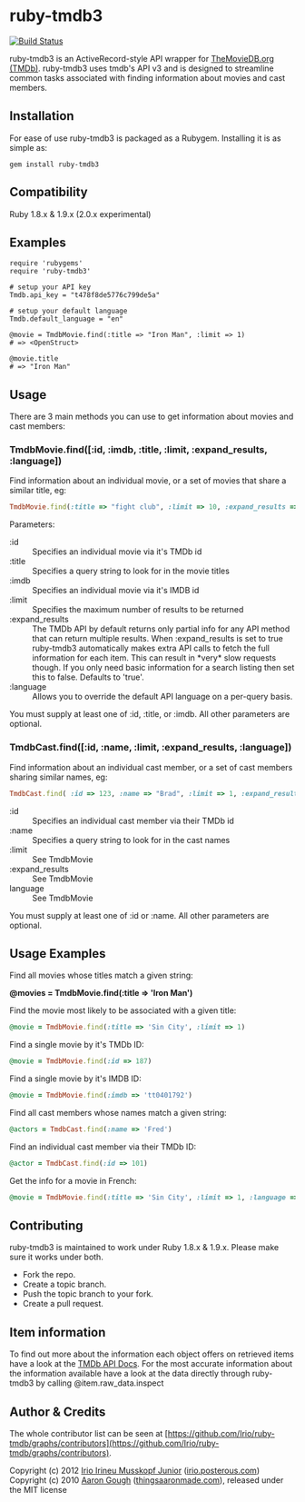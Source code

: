 # ruby-tmdb3

[![Build Status](https://travis-ci.org/Irio/ruby-tmdb.png?branch=master)](https://travis-ci.org/Irio/ruby-tmdb)

ruby-tmdb3 is an ActiveRecord-style API wrapper for [TheMovieDB.org (TMDb)](http://www.themoviedb.org/). ruby-tmdb3 uses tmdb's API v3 and is designed to streamline common tasks associated with finding information about movies and cast members.

## Installation

For ease of use ruby-tmdb3 is packaged as a Rubygem. Installing it is as simple as:

```console
gem install ruby-tmdb3
```

## Compatibility

Ruby 1.8.x & 1.9.x (2.0.x experimental)

## Examples

```console
require 'rubygems'
require 'ruby-tmdb3'

# setup your API key
Tmdb.api_key = "t478f8de5776c799de5a"

# setup your default language
Tmdb.default_language = "en"

@movie = TmdbMovie.find(:title => "Iron Man", :limit => 1)
# => <OpenStruct>

@movie.title
# => "Iron Man"
```

## Usage

There are 3 main methods you can use to get information about movies and cast members:

### TmdbMovie.find([:id, :imdb, :title, :limit, :expand_results, :language])

Find information about an individual movie, or a set of movies that share a similar title, eg:

```ruby
TmdbMovie.find(:title => "fight club", :limit => 10, :expand_results => true, :language => "en")
```

Parameters:

<dl>
<dt>:id<dt><dd>Specifies an individual movie via it's TMDb id</dd>
<dt>:title<dt><dd>Specifies a query string to look for in the movie titles</dd>
<dt>:imdb<dt><dd>Specifies an individual movie via it's IMDB id</dd>
<dt>:limit<dt><dd>Specifies the maximum number of results to be returned</dd>
<dt>:expand_results<dt><dd>The TMDb API by default returns only partial info for any API method that can return multiple results. When :expand_results is set to true ruby-tmdb3 automatically makes extra API calls to fetch the full information for each item. This can result in *very* slow requests though. If you only need basic information for a search listing then set this to false. Defaults to 'true'.</dd>
<dt>:language<dt><dd>Allows you to override the default API language on a per-query basis.</dd>
</dl>

You must supply at least one of :id, :title, or :imdb. All other parameters are optional.

### TmdbCast.find([:id, :name, :limit, :expand_results, :language])

Find information about an individual cast member, or a set of cast members sharing similar names, eg:

```ruby
TmdbCast.find( :id => 123, :name => "Brad", :limit => 1, :expand_results => true)
```

<dl>
<dt>:id<dt><dd>Specifies an individual cast member via their TMDb id</dd>
<dt>:name<dt><dd>Specifies a query string to look for in the cast names</dd>
<dt>:limit<dt><dd>See TmdbMovie</dd>
<dt>:expand_results<dt><dd>See TmdbMovie</dd>
<dt>language<dt><dd>See TmdbMovie</dd>
</dl>

You must supply at least one of :id or :name. All other parameters are optional.


## Usage Examples

Find all movies whose titles match a given string:

**@movies = TmdbMovie.find(:title => 'Iron Man')**

Find the movie most likely to be associated with a given title:

```ruby
@movie = TmdbMovie.find(:title => 'Sin City', :limit => 1)
```

Find a single movie by it's TMDb ID:

```ruby
@movie = TmdbMovie.find(:id => 187)
```

Find a single movie by it's IMDB ID:

```ruby
@movie = TmdbMovie.find(:imdb => 'tt0401792')
```

Find all cast members whose names match a given string:

```ruby
@actors = TmdbCast.find(:name => 'Fred')
```

Find an individual cast member via their TMDb ID:

```ruby
@actor = TmdbCast.find(:id => 101)
```

Get the info for a movie in French:

```ruby
@movie = TmdbMovie.find(:title => 'Sin City', :limit => 1, :language => "fr")
```

## Contributing

ruby-tmdb3 is maintained to work under Ruby 1.8.x & 1.9.x. Please make sure it works under both.

* Fork the repo.
* Create a topic branch.
* Push the topic branch to your fork.
* Create a pull request.


## Item information

To find out more about the information each object offers on retrieved items have a look at the [TMDb API Docs](http://help.themoviedb.org/kb/api/about-3). For the most accurate information about the information available have a look at the data directly through ruby-tmdb3 by calling @item.raw_data.inspect

## Author & Credits

The whole contributor list can be seen at [https://github.com/Irio/ruby-tmdb/graphs/contributors](https://github.com/Irio/ruby-tmdb/graphs/contributors).

Copyright (c) 2012 [Irio Irineu Musskopf Junior](http://irio.posterous.com/) ([irio.posterous.com](http://irio.posterous.com/))
Copyright (c) 2010 [Aaron Gough](http://thingsaaronmade.com/) ([thingsaaronmade.com](http://thingsaaronmade.com/)), released under the MIT license
